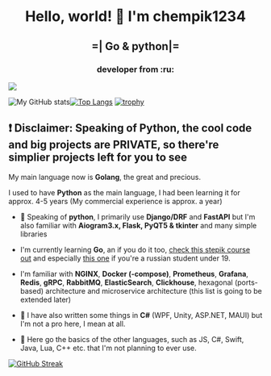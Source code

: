 <h1 align="center">Hello, world! 👋 I'm chempik1234</h1>
<h2 align="center">=| Go & python|=</h2>
<h3 align="center">developer from :ru:</h3>

![](https://komarev.com/ghpvc/?username=chempik1234)

![My GitHub stats](https://github-readme-stats.vercel.app/api?username=chempik1234)[![Top Langs](https://github-readme-stats.vercel.app/api/top-langs/?username=chempik1234&layout=compact)](https://github.com/anuraghazra/github-readme-stats)
[![trophy](https://github-profile-trophy.vercel.app/?username=chempik1234)](https://github.com/ryo-ma/github-profile-trophy)

## ❗ Disclaimer: Speaking of Python, the cool code and big projects are PRIVATE, so there're simplier projects left for you to see

My main language now is **Golang**, the great and precious.

I used to have **Python** as the main language, I had been learning it for approx. 4-5 years (My commercial experience is approx. a year)

- :snake: Speaking of **python**, I primarily use **Django/DRF** and **FastAPI** but I'm also familiar with **Aiogram3.x, Flask, PyQT5 & tkinter** and many simple libraries
- I'm currently learning **Go**, an if you do it too, [check this stepik course out](https://stepik.org/course/187490) and especially [this one](https://lyceum.yandex.ru/web-go) if you're a russian student under 19.
 
- I'm familiar with **NGINX**, **Docker (-compose)**, **Prometheus**, **Grafana**, **Redis**, **gRPC**, **RabbitMQ**, **ElasticSearch**, **Clickhouse**, hexagonal (ports-based) architecture and microservice architecture (this list is going to be extended later)
- :nut_and_bolt: I have also written some things in **C#** (WPF, Unity, ASP.NET, MAUI) but I'm not a pro here, I mean at all.
  
- 📗 Here go the basics of the other languages, such as JS, C#, Swift, Java, Lua, C++ etc. that I'm not planning to ever use.

[![GitHub Streak](https://github-readme-streak-stats.herokuapp.com/?user=chempik1234)](https://git.io/streak-stats)
